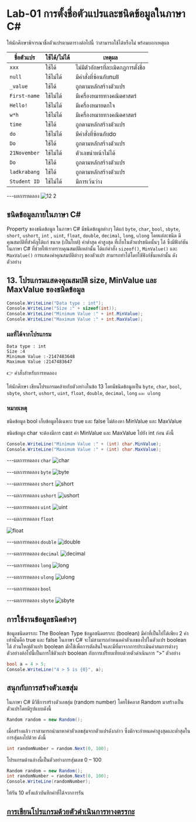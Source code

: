 # Lab-01 การตั้งชื่อตัวแปรและชนิดข้อมูลในภาษา C\#


 ให้นักศึกษาพิจารณาชื่อตัวแปรตามตารางต่อไปนี้ ว่าสามารถใช้ได้หรือไม่ พร้อมบอกเหตุผล

| ชื่อตัวแปร | ใช้ได้/ไม่ได้ | เหตุผล|
|--|--|--|
| `xxx`     | ใช้ได้ | ไม่มีตัวอักษรที่ละเมิดกฎการตั้งชื่อ |
| `null` | ใช้ไม่ได้ | มีคำสั่งที่ซ้อนกับnull |
| `_value` | ใช้ได้ | ถูกตามหลักสร้างตัวแปร |
| `First-name`| ใช้ไม่ได้ | มีเครื่องหมายทางคณิตศาสตร์ |
| `Hello!` | ใช้ไม่ได้ | มีเครื่องหมายตกใจ |
| `w*h` | ใช้ไม่ได้ | มีเครื่องหมายทางคณิตศาสตร์ |
| `time` | ใช้ได้ | ถูกตามหลักสร้างตัวแปร |
| `do` | ใช้ไม่ได้ | มีคำสั่งที่ซ้อนกับdo |
| `Do` | ใช้ได้ | ถูกตามหลักสร้างตัวแปร |
| `21November`| ใช้ไม่ได้ | ตัวเลขนำหน้าไม่ได้ |
| `Do` | ใช้ได้ | ถูกตามหลักสร้างตัวแปร|
| `ladkrabang`| ใช้ได้ | ถูกตามหลักสร้างตัวแปร |
| `Student ID`| ใช้ไม่ได้ | มีการเว้นว่าง |


---ผลการทดลอง
![12 2](https://github.com/VisawaPRO/03376836-OOP-2566-Lab-01/assets/144195555/872f85c1-8d28-4ab3-a705-efc11f1b8527)


## ชนิดข้อมูลภายในภาษา C\#

Property ของชนิดข้อมูล ในภาษา C# มีชนิดข้อมูลต่างๆ ได้แก่ `byte`, `char`, `bool`, `sbyte`, `short`, `ushort`, `int` , `uint`, `float`, `double`, `decimal`, `long`, `ulong` โดยแต่ละชนิด มีคุณสมบัติที่สำคัญได้แก่ ขนาด (เป็นไบต์) ค่าต่ำสุด ค่าสูงสุด ที่เก็บในตัวแปรชนิดนั้นๆ ได้ ซึ่งมีฟังก์ชันในภาษา C# ที่ช่วยให้เราทราบคุณสมบัติเหล่านั้น ได้แก่คำสั่ง `sizeof()`, `MinValue()` และ `MaxValue()` การแสดงค่าคุณสมบัติต่างๆ ของตัวแปร สามารถทำได้โดยใช้ฟังก์ชั่นเหล่านั้น ดังตัวอย่าง

## 13. โปรแกรมแสดงคุณสมบัติ size, MinValue และ MaxValue ของชนิดข้อมูล

```csharp
Console.WriteLine("Data type : int");
Console.WriteLine("Size :" + sizeof(int));
Console.WriteLine("Minimum Value :" + int.MinValue);
Console.WriteLine("Maximum Value :" + int.MaxValue);
```

### ผลที่ได้จากโปรแกรม

```text
Data type : int
Size :4
Minimum Value :-2147483648
Maximum Value :2147483647
```

👉 คำสั่งสำหรับการทดลอง  

ให้นักศึกษา เขียนโปรแกรมคล้ายกับตัวอย่างในข้อ 13 โดยมีชนิดข้อมูลเป็น `byte`, `char`, `bool`, `sbyte`, `short`, `ushort`, `uint`, `float`, `double`, `decimal`, `long` `และ ulong`  

### หมายเหตุ

ชนิดข้อมูล bool เก็บข้อมูลได้เฉพาะ true และ false ไม่ต้องหา MinValue และ MaxValue

ชนิดข้อมูล char จะต้องมีการ cast ค่า MinValue และ MaxValue ไปยัง int ก่อน ดังนี้

```csharp
Console.WriteLine("Minimum Value :" + (int) char.MinValue);
Console.WriteLine("Maximum Value :" + (int) char.MaxValue);
```
---ผลการทดลอง `char`
![char](https://github.com/VisawaPRO/03376836-OOP-2566-Lab-01/assets/144195555/99475e23-a6d0-457f-b3ba-d9a84b476bac)

---ผลการทดลอง `byte`
![byte](https://github.com/VisawaPRO/03376836-OOP-2566-Lab-01/assets/144195555/71bff0bf-1dd2-47ac-b333-b6366d61b966)

---ผลการทดลอง `short`
![short](https://github.com/VisawaPRO/03376836-OOP-2566-Lab-01/assets/144195555/2412a3fb-f7df-4933-994f-c7e4b64d29d4)


---ผลการทดลอง `ushort`
![ushort](https://github.com/VisawaPRO/03376836-OOP-2566-Lab-01/assets/144195555/71fb33c5-6b1b-4b1b-a363-d143bae119aa)

 

---ผลการทดลอง `uint`
![uint](https://github.com/VisawaPRO/03376836-OOP-2566-Lab-01/assets/144195555/70d5189e-61a2-46b3-a9f1-acd981fb5e6b)

 

---ผลการทดลอง `float`
 
![float](https://github.com/VisawaPRO/03376836-OOP-2566-Lab-01/assets/144195555/f9a6434b-c714-4ec4-a2c5-9beed7a69a4a)

---ผลการทดลอง `double`
![double](https://github.com/VisawaPRO/03376836-OOP-2566-Lab-01/assets/144195555/3a87c880-3692-42fa-99ce-9ede3c40f0ea)

---ผลการทดลอง `decimal`
![decimal](https://github.com/VisawaPRO/03376836-OOP-2566-Lab-01/assets/144195555/0f6bb7bf-8fc6-4aab-852a-f7baeb16bae6)

---ผลการทดลอง `long`
![long](https://github.com/VisawaPRO/03376836-OOP-2566-Lab-01/assets/144195555/a8f58e1b-3ba8-4b08-b49e-c50194676b90)


---ผลการทดลอง `ulong`
![ulong](https://github.com/VisawaPRO/03376836-OOP-2566-Lab-01/assets/144195555/96dabdfd-7332-4c9a-9350-0255f6ac66b2)

---ผลการทดลอง `bool`

---ผลการทดลอง `sbyte`
![sbyte](https://github.com/VisawaPRO/03376836-OOP-2566-Lab-01/assets/144195555/c18486ed-d7f3-4c8e-a1a5-d21246b39c15)

## การใช้งานข้อมูลชนิดต่างๆ

ข้อมูลชนิดตรรกะ The Boolean Type
ข้อมูลชนิดตรรกะ (boolean) มีค่าที่เป็นไปได้เพียง 2 ค่าเท่านั้นคือ true และ false ในภาษา C# จะไม่สามารถกำหนดค่าตัวเลขลงไปในตัวแปร boolean ได้ ส่วนใหญ่ตัวแปร boolean มักใช้เพื่อการตัดสินใจและมีที่มาจากการประเมินค่าสมการต่างๆ ตัวอย่างต่อไปนี้เป็นการใช้ตัวแปร boolean กับการเปรียบเทียบด้วยตัวดำเนินการ “>”
ตัวอย่าง

```csharp
bool a = 4 > 5;
Console.WriteLine("4 > 5 is {0}", a);
```

## สนุกกับการสร้างตัวเลขสุ่ม

ในภาษา C# มีวิธีการสร้างตัวเลขสุ่ม (random number) โดยใช้คลาส Random มาสร้างเป็นตัวแปรโดยมีรูปแบบดังนี้

```csharp
Random random = new Random();
```

เมื่อสร้างแล้ว เราสามารถนำมาหาค่าตัวเลขสุ่มจากตัวแปรดังกล่าว ซึ่งมักจะกำหนดค่าสูงสุดและต่ำสุดในการสุ่มลงไปด้วย ดังนี้

```csharp
int randomNumber = random.Next(0, 100);
```

โปรแกรมด้านล่างนี้เป็นตัวอย่างการสุ่มเลข 0 – 100

```csharp
Random random = new Random();
int randomNumber = random.Next(0, 100);
Console.WriteLine(randomNumber);
```
 
ให้รัน 10 ครั้งแล้วบันทึกค่าที่ได้จากการรัน

## [การเขียนโปรแกรมด้วยตัวดำเนินการทางตรรกะ](./Lab-01-part-14.md)
